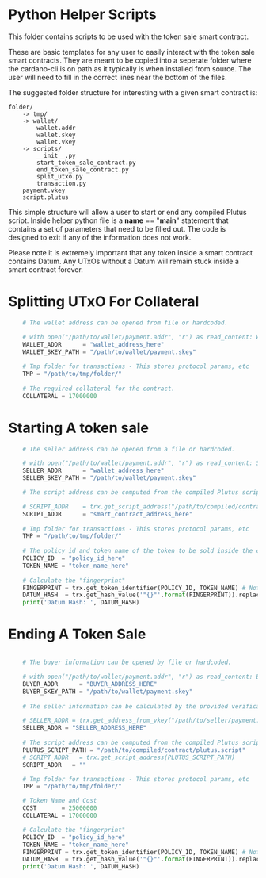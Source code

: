 # Python Helper Scripts

This folder contains scripts to be used with the token sale smart contract.

These are basic templates for any user to easily interact with the token sale smart contracts. They are meant to be copied into a seperate folder where the cardano-cli is on path as it typically is when installed from source. The user will need to fill in the correct lines near the bottom of the files.

The suggested folder structure for interesting with a given smart contract is:

```
folder/
    -> tmp/
    -> wallet/
        wallet.addr
        wallet.skey
        wallet.vkey
    -> scripts/
        __init__.py
        start_token_sale_contract.py
        end_token_sale_contract.py
        split_utxo.py
        transaction.py
    payment.vkey
    script.plutus
```

This simple structure will allow a user to start or end any compiled Plutus script. Inside helper python file is a __name__ == "__main__" statement that contains a set of parameters that need to be filled out. The code is designed to exit if any of the information does not work.

Please note it is extremely important that any token inside a smart contract contains Datum. Any UTxOs without a Datum will remain stuck inside a smart contract forever.

# Splitting UTxO For Collateral

```py
    # The wallet address can be opened from file or hardcoded.

    # with open("/path/to/wallet/payment.addr", "r") as read_content: WALLET_ADDR = read_content.read().splitlines()[0]
    WALLET_ADDR      = "wallet_address_here"
    WALLET_SKEY_PATH = "/path/to/wallet/payment.skey"
    
    # Tmp folder for transactions - This stores protocol params, etc
    TMP = "/path/to/tmp/folder/"
    
    # The required collateral for the contract.
    COLLATERAL = 17000000
```

# Starting A token sale

```py
    # The seller address can be opened from a file or hardcoded.

    # with open("/path/to/wallet/payment.addr", "r") as read_content: SELLER_ADDR = read_content.read().splitlines()[0]
    SELLER_ADDR      = "wallet_address_here"
    SELLER_SKEY_PATH = "/path/to/wallet/payment.skey"

    # The script address can be computed from the compiled Plutus script or hardcoded.

    # SCRIPT_ADDR    = trx.get_script_address("/path/to/compiled/contract/plutus.script")
    SCRIPT_ADDR      = "smart_contract_address_here"
    
    # Tmp folder for transactions - This stores protocol params, etc
    TMP = "/path/to/tmp/folder/"
    
    # The policy id and token name of the token to be sold inside the contract.
    POLICY_ID  = "policy_id_here"
    TOKEN_NAME = "token_name_here"
    
    # Calculate the "fingerprint"
    FINGERPRINT = trx.get_token_identifier(POLICY_ID, TOKEN_NAME) # Not real fingerprint but works
    DATUM_HASH  = trx.get_hash_value('"{}"'.format(FINGERPRINT)).replace('\n', '')
    print('Datum Hash: ', DATUM_HASH)
```

# Ending A Token Sale

```py

    # The buyer information can be opened by file or hardcoded.

    # with open("/path/to/wallet/payment.addr", "r") as read_content: BUYER_ADDR = read_content.read().splitlines()[0]
    BUYER_ADDR      = "BUYER_ADDRESS_HERE"
    BUYER_SKEY_PATH = "/path/to/wallet/payment.skey"
    
    # The seller information can be calculated by the provided verification key or hardcoded.

    # SELLER_ADDR = trx.get_address_from_vkey("/path/to/seller/payment.vkey")
    SELLER_ADDR = "SELLER_ADDRESS_HERE"
    
    # The script address can be computed from the compiled Plutus script or hardcoded.
    PLUTUS_SCRIPT_PATH = "/path/to/compiled/contract/plutus.script"
    # SCRIPT_ADDR   = trx.get_script_address(PLUTUS_SCRIPT_PATH)
    SCRIPT_ADDR   = ""

    # Tmp folder for transactions - This stores protocol params, etc
    TMP = "/path/to/tmp/folder/"

    # Token Name and Cost
    COST       = 25000000
    COLLATERAL = 17000000

    # Calculate the "fingerprint"
    POLICY_ID  = "policy_id_here"
    TOKEN_NAME = "token_name_here"
    FINGERPRINT = trx.get_token_identifier(POLICY_ID, TOKEN_NAME) # Not real fingerprint but works
    DATUM_HASH  = trx.get_hash_value('"{}"'.format(FINGERPRINT)).replace('\n', '')
    print('Datum Hash: ', DATUM_HASH)
```